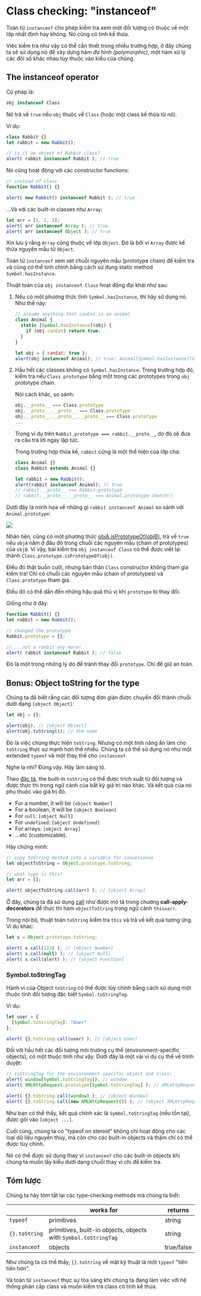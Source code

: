 # Class checking: "instanceof"

Toán tử `instanceof` cho phép kiểm tra xem một đối tượng có thuộc về một lớp nhất định hay không. Nó cũng có tính kế thừa.

Việc kiểm tra như vậy có thể cần thiết trong nhiều trường hợp, ở đây chúng ta sẽ sử dụng nó để xây dựng hàm *đa hình (polymorphic)*, một hàm xử lý các đối số khác nhau tùy thuộc vào kiểu của chúng.

## The instanceof operator

Cú pháp là:

```js
obj instanceof Class
```

Nó trả về `true` nếu `obj` thuộc về `Class` (hoặc một class kế thừa từ nó).

Ví dụ:

```js
class Rabbit {}
let rabbit = new Rabbit();

// is it an object of Rabbit class?
alert( rabbit instanceof Rabbit ); // true
```

Nó cũng hoạt động với các constructor functions:

```js
// instead of class
function Rabbit() {}

alert( new Rabbit() instanceof Rabbit ); // true
```

...Và với các built-in classes như `Array`:

```js
let arr = [1, 2, 3];
alert( arr instanceof Array ); // true
alert( arr instanceof Object ); // true
```

Xin lưu ý rằng `Array` cũng thuộc về lớp `Object`. Đó là bởi vì `Array` được kế thừa nguyên mẫu từ `Object`.

Toán tử `instanceof` xem xét chuỗi nguyên mẫu (prototype chain) để kiểm tra và cũng có thể tinh chỉnh bằng cách sử dụng static method `Symbol.hasInstance`.

Thuật toán của `obj instanceof Class` hoạt động đại khái như sau:

1. Nếu có một phương thức tĩnh `Symbol.hasInstance`, thì hãy sử dụng nó. Như thế này:

    ```js
    // assume anything that canEat is an animal
    class Animal {
      static [Symbol.hasInstance](obj) {
        if (obj.canEat) return true;
      }
    }

    let obj = { canEat: true };
    alert(obj instanceof Animal); // true: Animal[Symbol.hasInstance](obj) is called
    ```

2. Hầu hết các classes không có `Symbol.hasInstance`. Trong trường hợp đó, kiểm tra nếu `Class.prototype` bằng một trong các prototypes trong `obj` prototype chain.

    Nói cách khác, so sánh:
    
    ```js
    obj.__proto__ === Class.prototype
    obj.__proto__.__proto__ === Class.prototype
    obj.__proto__.__proto__.__proto__ === Class.prototype
    ...
    ```

    Trong ví dụ trên `Rabbit.prototype === rabbit.__proto__`, do đó sẽ đưa ra câu trả lời ngay lập tức.

    Trong trường hợp thừa kế, `rabbit` cũng là một thể hiện của lớp cha:

    ```js
    class Animal {}
    class Rabbit extends Animal {}

    let rabbit = new Rabbit();
    alert(rabbit instanceof Animal); // true
    // rabbit.__proto__ === Rabbit.prototype
    // rabbit.__proto__.__proto__ === Animal.prototype (match!)
    ```

Dưới đây là minh họa về những gì `rabbit instanceof Animal` so sánh với `Animal.prototype`:

![](instanceof.png)

Nhân tiện, cũng có một phương thức [objA.isPrototypeOf(objB)](https://developer.mozilla.org/en-US/docs/Web/JavaScript/Reference/Global_Objects/object/isPrototypeOf), trả về `true` nếu `objA` nằm ở đâu đó trong chuỗi các nguyên mẫu (chain of prototypes) của `objB`. Vì vậy, bài kiểm tra `obj instanceof Class` có thể được viết lại thành `Class.prototype.isPrototypeOf(obj)`.

Điều đó thật buồn cười, nhưng bản thân `Class` constructor không tham gia kiểm tra! Chỉ có chuỗi các nguyên mẫu (chain of prototypes) và `Class.prototype` tham gia.

Điều đó có thể dẫn đến những hậu quả thú vị khi `prototype` bị thay đổi.

Giống như ở đây:

```js
function Rabbit() {}
let rabbit = new Rabbit();

// changed the prototype
Rabbit.prototype = {};

// ...not a rabbit any more!
alert( rabbit instanceof Rabbit ); // false
```

Đó là một trong những lý do để tránh thay đổi `prototype`. Chỉ để giữ an toàn.

## Bonus: Object toString for the type

Chúng ta đã biết rằng các đối tượng đơn giản được chuyển đổi thành chuỗi dưới dạng `[object Object]`:

```js
let obj = {};

alert(obj); // [object Object]
alert(obj.toString()); // the same
```

Đó là việc chúng thực hiện `toString`. Nhưng có một tính năng ẩn làm cho `toString` thực sự mạnh hơn thế nhiều. Chúng ta có thể sử dụng nó như một extended `typeof` và một thay thế cho `instanceof`.

Nghe lạ nhỉ? Đúng vậy. Hãy làm sáng tỏ.

Theo [đặc tả](https://tc39.github.io/ecma262/#sec-object.prototype.tostring), the built-in `toString` có thể được trích xuất từ đối tượng và được thực thi trong ngữ cảnh của bất kỳ giá trị nào khác. Và kết quả của nó phụ thuộc vào giá trị đó.

- For a number, it will be `[object Number]`
- For a boolean, it will be `[object Boolean]`
- For `null`: `[object Null]`
- For `undefined`: `[object Undefined]`
- For arrays: `[object Array]`
- ...etc (customizable).

Hãy chứng minh:

```js
// copy toString method into a variable for convenience
let objectToString = Object.prototype.toString;

// what type is this?
let arr = [];

alert( objectToString.call(arr) ); // [object Array]
```

Ở đây, chúng ta đã sử dụng [call](https://developer.mozilla.org/en-US/docs/Web/JavaScript/Reference/Global_Objects/function/call) như được mô tả trong chương **call-apply-decorators** để thực thi hàm `objectToString` trong ngữ cảnh `this=arr`.

Trong nội bộ, thuật toán `toString` kiểm tra `this` và trả về kết quả tương ứng. Ví dụ khác:

```js
let s = Object.prototype.toString;

alert( s.call(123) ); // [object Number]
alert( s.call(null) ); // [object Null]
alert( s.call(alert) ); // [object Function]
```

### Symbol.toStringTag

Hành vi của Object `toString` có thể được tùy chỉnh bằng cách sử dụng một thuộc tính đối tượng đặc biệt `Symbol.toStringTag`.

Ví dụ:

```js
let user = {
  [Symbol.toStringTag]: "User"
};

alert( {}.toString.call(user) ); // [object User]
```

Đối với hầu hết các đối tượng môi trường cụ thể (environment-specific objects), có một thuộc tính như vậy. Dưới đây là một vài ví dụ cụ thể về trình duyệt:

```js
// toStringTag for the envinronment-specific object and class:
alert( window[Symbol.toStringTag]); // window
alert( XMLHttpRequest.prototype[Symbol.toStringTag] ); // XMLHttpRequest

alert( {}.toString.call(window) ); // [object Window]
alert( {}.toString.call(new XMLHttpRequest()) ); // [object XMLHttpRequest]
```

Như bạn có thể thấy, kết quả chính xác là `Symbol.toStringTag` (nếu tồn tại), được gói vào `[object ...]`.

Cuối cùng, chúng ta có "typeof on steroid" không chỉ hoạt động cho các loại dữ liệu nguyên thủy, mà còn cho các built-in objects và thậm chí có thể được tùy chỉnh.

Nó có thể được sử dụng thay vì `instanceof` cho các built-in objects khi chúng ta muốn lấy kiểu dưới dạng chuỗi thay vì chỉ để kiểm tra.

## Tóm lược

Chúng ta hãy tóm tắt lại các type-checking methods mà chúng ta biết:

|               | works for                                                       |  returns      |
|---------------|-----------------------------------------------------------------|---------------|
| `typeof`      | primitives                                                      | string        |
| `{}.toString` | primitives, built-in objects, objects with `Symbol.toStringTag` | string        |
| `instanceof`  | objects                                                         | true/false    |

Như chúng ta có thể thấy, `{}.toString` về mặt kỹ thuật là một `typeof` "tiên tiến hơn".

Và toán tử `instanceof` thực sự tỏa sáng khi chúng ta đang làm việc với hệ thống phân cấp class và muốn kiểm tra class có tính kế thừa.
